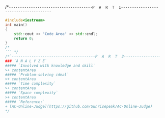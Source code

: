 /*`--------------------------------------P  A  R  T  1--------------------------------------`
```cpp */
#include<iostream>
int main()
{
	std::cout << "Code Area" << std::endl;
    return 0;
}
/*
``` */
/*`--------------------------------------P  A  R  T  2-------------------------------------`
### `A N A L Y Z E`
##### `Involved with knowledge and skill`
>+ contentArea
##### `Problem-solving ideal`
>+ contentArea
##### `Time complexity`
>+ contentArea
##### `Space complexity`
>+ contentArea
##### `Reference:`
+ [AC-Online-Judge](https://github.com/Sunrisepeak/AC-Online-Judge)
*/